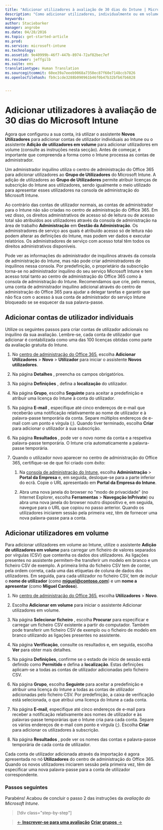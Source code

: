 ```yaml
---
title: "Adicionar utilizadores à avaliação de 30 dias do Intune | Microsoft Intune"
description: "Como adicionar utilizadores, individualmente ou em volume, quando se inscreve numa avaliação gratuita de 30 dias do Intune"
keywords: 
author: Staciebarker
manager: angrobe
ms.date: 04/28/2016
ms.topic: get-started-article
ms.prod: 
ms.service: microsoft-intune
ms.technology: 
ms.assetid: 9e40999b-46f7-447b-8974-72af82bec7ef
ms.reviewer: jeffgilb
ms.suite: ems
translationtype: Human Translation
ms.sourcegitcommit: 60ee39a7eeeb9068a7350ec87f60e7148ccb7826
ms.openlocfilehash: fb9c1cde3288b090961b46f0b47b32bfb67b6828


---
```


# Adicionar utilizadores à avaliação de 30 dias do Microsoft Intune
Agora que configurou a sua conta, irá utilizar o assistente **Novos Utilizadores** para adicionar contas de utilizador individuais ao Intune ou o assistente **Adição de utilizadores em volume** para adicionar utilizadores em volume (consulte as instruções nesta secção).  Antes de começar, é importante que compreenda a forma como o Intune processa as contas de administrador.

Um administrador inquilino utiliza o centro de administração do Office 365 para adicionar utilizadores ao **Grupo de Utilizadores** do Microsoft Intune. A adição de utilizadores ao  **Grupo de Utilizadores** permite atribuir licenças de subscrição do Intune aos utilizadores, sendo igualmente o meio utilizado para apresentar esses utilizadores na consola de administração do Microsoft Intune.

Ao contrário das contas de utilizador normais, as contas de administrador para o Intune não são criadas no centro de administração do Office 365. Em vez disso, os direitos administrativos de acesso só de leitura ou de acesso total são atribuídos aos utilizadores através da consola de administração na área de trabalho **Administração** em **Gestão da Administração**. Os administradores de serviço aos quais é atribuído acesso só de leitura não podem alterar as definições do Intune, mas podem ver dados e executar relatórios. Os administradores de serviço com acesso total têm todos os direitos administrativos disponíveis.

Pode ver as informações do administrador de inquilinos através da consola de administração do Intune, mas não pode criar administradores de inquilinos nessa consola. Por predefinição, o proprietário da subscrição torna-se no administrador inquilino do seu serviço Microsoft Intune e tem acesso total tanto ao centro de administração do Office 365 como à consola de administração do Intune. Recomendamos que crie, pelo menos, uma conta de administrador inquilino adicional através do centro de administração do Office 365 para ajudar a delegar tarefas e garantir que não fica com o acesso à sua conta de administrador do serviço Intune bloqueado se se esquecer da sua palavra-passe.

## Adicionar contas de utilizador individuais
Utilize os seguintes passos para criar contas de utilizador adicionais no inquilino da sua avaliação. Lembre-se, cada conta de utilizador que adicionar é contabilizada como uma das 100 licenças obtidas como parte da avaliação gratuita do Intune.

1.  No [centro de administração do Office 365](http://go.microsoft.com/fwlink/?LinkID=787455), escolha **Adicionar Utilizadores** &gt; **Novo** &gt; **Utilizador** para iniciar o assistente **Novos utilizadores**.

2.  Na página **Detalhes** , preencha os campos obrigatórios.

3.  Na página **Definições** , defina a **localização** do utilizador.

4.  Na página **Grupo**, escolha **Seguinte** para aceitar a predefinição e atribuir uma licença do Intune à conta do utilizador.

5.  Na página **E-mail** , especifique até cinco endereços de e-mail que receberão uma notificação relativamente ao nome de utilizador e à palavra-passe temporária da conta. Separe múltiplos endereços de e-mail com um ponto e vírgula (;). Quando tiver terminado, escolha **Criar** para adicionar o utilizador à sua subscrição.

6.  Na página **Resultados** , pode ver o novo nome da conta e a respetiva palavra-passe temporária. O Intune cria automaticamente a palavra-passe temporária.

7.  Quando o utilizador novo aparecer no centro de administração do Office 365, certifique-se de que foi criado com êxito:

    1.  Na [consola de administração do Intune](https://manage.microsoft.com/), escolha **Administração** &gt; **Portal da Empresa** e, em seguida, desloque-se para a parte inferior do ecrã. Copie o URL apresentado em **Portal da Empresa do Intune**.

    2.  Abra uma nova janela do browser no "modo de privacidade" (no Internet Explorer, escolha **Ferramentas** &gt; **Navegação InPrivate**) ou abra uma nova janela do browser noutro dispositivo e, em seguida, navegue para o URL que copiou no passo anterior. Quando os utilizadores iniciarem sessão pela primeira vez, têm de fornecer uma nova palavra-passe para a conta.

## Adicionar utilizadores em volume
Para adicionar utilizadores em volume ao Intune, utilize o assistente **Adição de utilizadores em volume** para carregar um ficheiro de valores separados por vírgulas (CSV) que contenha os dados dos utilizadores. As ligações presentes no assistente permitem-lhe transferir um modelo em branco e um ficheiro CSV de exemplo. A primeira linha do ficheiro CSV tem de conter, pela ordem correta, cada uma das etiquetas de coluna de dados dos utilizadores. Em seguida, para cada utilizador no ficheiro CSV, tem de incluir o **nome de utilizador** (como **miguel@contoso.com**) e um **nome a apresentar** (como **Miguel Cardoso**).

1.  No [centro de administração do Office 365](http://go.microsoft.com/fwlink/?LinkID=787455), escolha **Utilizadores** &gt; **Novo**.

2.  Escolha **Adicionar em volume** para iniciar o assistente Adicionar utilizadores em volume.

3.  Na página **Selecionar ficheiro** , escolha **Procurar** para especificar e carregar um ficheiro CSV existente a partir do computador. Também pode transferir um ficheiro CSV de exemplo ou o ficheiro de modelo em branco utilizando as ligações presentes no assistente.

4.  Na página **Verificação**, consulte os resultados e, em seguida, escolha **Ver** para obter mais detalhes.

5.  Na página **Definições**, confirme se o estado de início de sessão está definido como **Permitido** e defina a **localização**. Estas definições aplicam-se a todas as contas de utilizador adicionadas pelo ficheiro CSV.

6.  Na página **Grupo**, escolha **Seguinte** para aceitar a predefinição e atribuir uma licença do Intune a todas as contas de utilizador adicionadas pelo ficheiro CSV. Por predefinição, a caixa de verificação está selecionada, o que atribui uma licença do Intune a cada conta.

7.  Na página **E-mail**, especifique até cinco endereços de e-mail para receber a notificação relativamente aos nomes de utilizador e às palavras-passe temporárias que o Intune cria para cada conta. Separe os vários endereços de e-mail com ponto e vírgula (;). Escolha **Criar** para adicionar os utilizadores à subscrição.

8.  Na página **Resultados** , pode ver os nomes das contas e palavra-passe temporária de cada conta de utilizador.

Cada conta de utilizador adicionada através da importação é agora apresentada no nó **Utilizadores** do centro de administração do Office 365. Quando os novos utilizadores iniciarem sessão pela primeira vez, têm de especificar uma nova palavra-passe para a conta de utilizador correspondente.

### Passos seguintes
Parabéns! Acabou de concluir o passo 2 das instruções da *avaliação do Microsoft Intune*.

>[!div class="step-by-step"]

>[&larr; **Inscrever-se para uma avaliação**](.\get-started-with-a-30-day-trial-of-microsoft-intune-step-1.md)     [**Criar grupos** &rarr;](.\get-started-with-a-30-day-trial-of-microsoft-intune-step-3.md)  



<!--HONumber=Jul16_HO4-->



